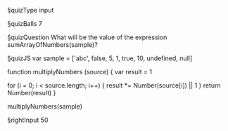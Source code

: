 §quizType
input

§quizBalls
7



§quizQuestion
What will be the value of the expression sumArrayOfNumbers(sample)?




§quizJS
var sample = ['abc', false, 5, 1, true, 10, undefined, null]

function multiplyNumbers (source) {
  var result = 1

  for (i = 0; i < source.length; i++) {
    result *= Number(source[i]) || 1
  }
  return Number(result)
}

multiplyNumbers(sample)



§rightInput
50
